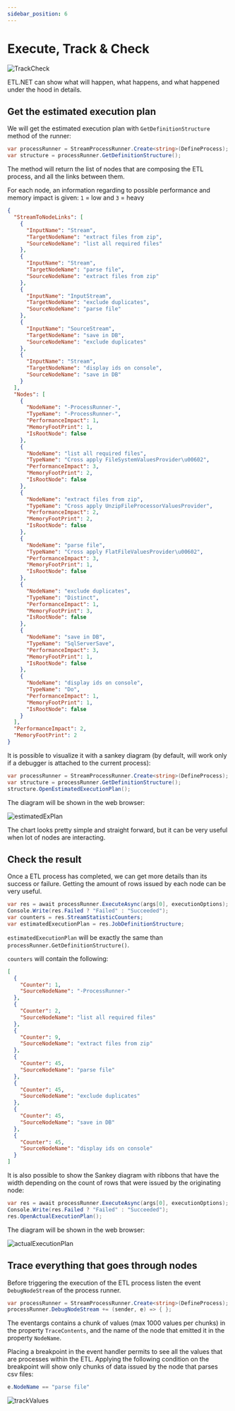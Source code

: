 ```yaml
---
sidebar_position: 6
---
```


# Execute, Track & Check

![TrackCheck](/img/gauges-fast-and-scalable.svg)

ETL.NET can show what will happen, what happens, and what happened under the hood in details.

## Get the estimated execution plan

We will get the estimated execution plan with `GetDefinitionStructure` method of the runner:

```cs
var processRunner = StreamProcessRunner.Create<string>(DefineProcess);
var structure = processRunner.GetDefinitionStructure();
```

The method will return the list of nodes that are composing the ETL process, and all the links between them.

For each node, an information regarding to possible performance and memory impact is given: `1` = low and `3` = heavy

```json
{
  "StreamToNodeLinks": [
    {
      "InputName": "Stream",
      "TargetNodeName": "extract files from zip",
      "SourceNodeName": "list all required files"
    },
    {
      "InputName": "Stream",
      "TargetNodeName": "parse file",
      "SourceNodeName": "extract files from zip"
    },
    {
      "InputName": "InputStream",
      "TargetNodeName": "exclude duplicates",
      "SourceNodeName": "parse file"
    },
    {
      "InputName": "SourceStream",
      "TargetNodeName": "save in DB",
      "SourceNodeName": "exclude duplicates"
    },
    {
      "InputName": "Stream",
      "TargetNodeName": "display ids on console",
      "SourceNodeName": "save in DB"
    }
  ],
  "Nodes": [
    {
      "NodeName": "-ProcessRunner-",
      "TypeName": "-ProcessRunner-",
      "PerformanceImpact": 1,
      "MemoryFootPrint": 1,
      "IsRootNode": false
    },
    {
      "NodeName": "list all required files",
      "TypeName": "Cross apply FileSystemValuesProvider\u00602",
      "PerformanceImpact": 3,
      "MemoryFootPrint": 2,
      "IsRootNode": false
    },
    {
      "NodeName": "extract files from zip",
      "TypeName": "Cross apply UnzipFileProcessorValuesProvider",
      "PerformanceImpact": 2,
      "MemoryFootPrint": 2,
      "IsRootNode": false
    },
    {
      "NodeName": "parse file",
      "TypeName": "Cross apply FlatFileValuesProvider\u00602",
      "PerformanceImpact": 3,
      "MemoryFootPrint": 1,
      "IsRootNode": false
    },
    {
      "NodeName": "exclude duplicates",
      "TypeName": "Distinct",
      "PerformanceImpact": 1,
      "MemoryFootPrint": 3,
      "IsRootNode": false
    },
    {
      "NodeName": "save in DB",
      "TypeName": "SqlServerSave",
      "PerformanceImpact": 3,
      "MemoryFootPrint": 1,
      "IsRootNode": false
    },
    {
      "NodeName": "display ids on console",
      "TypeName": "Do",
      "PerformanceImpact": 1,
      "MemoryFootPrint": 1,
      "IsRootNode": false
    }
  ],
  "PerformanceImpact": 2,
  "MemoryFootPrint": 2
}
```

It is possible to visualize it with a sankey diagram (by default, will work only if a debugger is attached to the current process):

```cs
var processRunner = StreamProcessRunner.Create<string>(DefineProcess);
var structure = processRunner.GetDefinitionStructure();
structure.OpenEstimatedExecutionPlan();
```

The diagram will be shown in the web browser:

![estimatedExPlan](/img/tutorial/estimatedExPlan.png)

The chart looks pretty simple and straight forward, but it can be very useful when lot of nodes are interacting.

## Check the result

Once a ETL process has completed, we can get more details than its success or failure. Getting the amount of rows issued by each node can be very useful.

```cs
var res = await processRunner.ExecuteAsync(args[0], executionOptions);
Console.Write(res.Failed ? "Failed" : "Succeeded");
var counters = res.StreamStatisticCounters;
var estimatedExecutionPlan = res.JobDefinitionStructure;
```

`estimatedExecutionPlan` will be exactly the same than `processRunner.GetDefinitionStructure()`.

`counters` will contain the following:

```json
[
  {
    "Counter": 1,
    "SourceNodeName": "-ProcessRunner-"
  },
  {
    "Counter": 2,
    "SourceNodeName": "list all required files"
  },
  {
    "Counter": 9,
    "SourceNodeName": "extract files from zip"
  },
  {
    "Counter": 45,
    "SourceNodeName": "parse file"
  },
  {
    "Counter": 45,
    "SourceNodeName": "exclude duplicates"
  },
  {
    "Counter": 45,
    "SourceNodeName": "save in DB"
  },
  {
    "Counter": 45,
    "SourceNodeName": "display ids on console"
  }
]
```

It is also possible to show the Sankey diagram with ribbons that have the width depending on the count of rows that were issued by the originating node:

```cs
var res = await processRunner.ExecuteAsync(args[0], executionOptions);
Console.Write(res.Failed ? "Failed" : "Succeeded");
res.OpenActualExecutionPlan();
```

The diagram will be shown in the web browser:

![actualExecutionPlan](/img/tutorial/actualExecutionPlan.png)

## Trace everything that goes through nodes

Before triggering the execution of the ETL process listen the event `DebugNodeStream` of the process runner.

```cs
var processRunner = StreamProcessRunner.Create<string>(DefineProcess);
processRunner.DebugNodeStream += (sender, e) => { };
```

The eventargs contains a chunk of values (max 1000 values per chunks) in the property `TraceContents`, and the name of the node that emitted it in the property `NodeName`.

Placing a breakpoint in the event handler permits to see all the values that are processes within the ETL. Applying the following condition on the breakpoint will show only chunks of data issued by the node that parses csv files:

```cs
e.NodeName == "parse file"
```

![trackValues](/img/tutorial/trackValues.png)
